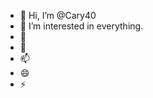 - 👋 Hi, I’m @Cary40
- 👀 I’m interested in everything.
- 🌱 
- 💞️  
- 📫 
- 😄 
- ⚡ 

<!---
Cary40/Cary40 is a ✨ special ✨ repository because its `README.md` (this file) appears on your GitHub profile.
You can click the Preview link to take a look at your changes.
--->
